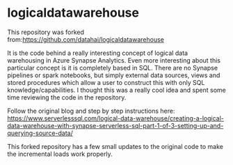 # logicaldatawarehouse

This repository was forked from:https://github.com/datahai/logicaldatawarehouse

It is the code behind a really interesting concept of logical data warehousing in Azure Synapse Analytics.  Even more interesting about this particular concept is it is completely based in SQL.  There are no Synapse pipelines or spark notebooks, but simply external data sources, views and stored procedures which allow a user to construct this with only SQL knowledge/capabilities.  I thought this was a really cool idea and spent some time reviewing the code in the repository.  

Follow the original blog and step by step instructions here:
https://www.serverlesssql.com/logical-data-warehouse/creating-a-logical-data-warehouse-with-synapse-serverless-sql-part-1-of-3-setting-up-and-querying-source-data/

This forked repository has a few small updates to the original code to make the incremental loads work properly.
